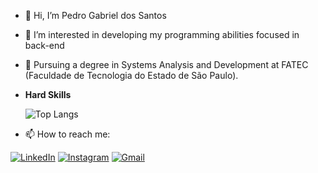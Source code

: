 - 👋 Hi, I’m Pedro Gabriel dos Santos
- 👀 I’m interested in developing my programming abilities focused in back-end
- 🌱 Pursuing a degree in Systems Analysis and Development at FATEC (Faculdade de Tecnologia do Estado de São Paulo).

- **Hard Skills**
  
  ![Top Langs](https://github-readme-stats-git-masterrstaa-rickstaa.vercel.app/api/top-langs/?username=PeedrooGabriel&bg_color=000&border_color=30A3DC&title_color=E94D5F&text_color=FFF)

 
- 📫 How to reach me:

 [![LinkedIn](https://img.shields.io/badge/LinkedIn-0077B5?style=for-the-badge&logo=linkedin&logoColor=white)](https://www.linkedin.com/in/pedro-gabriel-dos-santos-0765532b7/)
 [![Instagram](https://img.shields.io/badge/-Instagram-%23E4405F?style=for-the-badge&logo=instagram&logoColor=white)](https://www.instagram.com/peedroogabriel_/)
 [![Gmail](https://img.shields.io/badge/Gmail-333333?style=for-the-badge&logo=gmail&logoColor=red)](mailto:peedroo.gabriel09@gmail.com)

 
<!---
PeedrooGabriel/PeedrooGabriel is a ✨ special ✨ repository because its `README.md` (this file) appears on your GitHub profile.
You can click the Preview link to take a look at your changes.
--->
